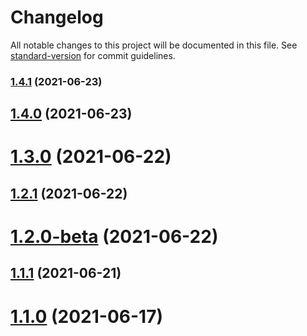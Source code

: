 # Changelog

All notable changes to this project will be documented in this file. See [standard-version](https://github.com/conventional-changelog/standard-version) for commit guidelines.

### [1.4.1](https://github.com/BK201c/map-tools/compare/v1.3.0...v1.4.1) (2021-06-23)

## [1.4.0](https://github.com/BK201c/map-tools/compare/v1.3.0...v1.4.0) (2021-06-23)

# [1.3.0](https://github.com/BK201c/map-tools/compare/v1.2.1...v1.3.0) (2021-06-22)

## [1.2.1](https://github.com/BK201c/map-tools/compare/v1.2.0-beta...v1.2.1) (2021-06-22)

# [1.2.0-beta](https://github.com/BK201c/map-tools/compare/v1.1.1...v1.2.0-beta) (2021-06-22)

## [1.1.1](https://github.com/BK201c/map-tools/compare/v1.1.0...v1.1.1) (2021-06-21)

# [1.1.0](https://github.com/BK201c/map-tools/compare/v1.0.0...v1.1.0) (2021-06-17)
